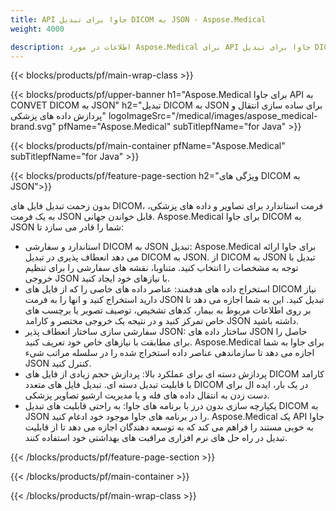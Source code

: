 ```yaml
---
title: API جاوا برای تبدیل DICOM به JSON - Aspose.Medical
weight: 4000

description: اطلاعات در مورد Aspose.Medical برای API جاوا برای تبدیل DICOM به JSON
---
```


{{< blocks/products/pf/main-wrap-class >}}

{{< blocks/products/pf/upper-banner h1="Aspose.Medical برای جاوا API به CONVET DICOM به JSON" h2="تبدیل DICOM به JSON برای ساده سازی انتقال و پردازش داده های پزشکی" logoImageSrc="/medical/images/aspose_medical-brand.svg" pfName="Aspose.Medical" subTitlepfName="for Java" >}}

{{< blocks/products/pf/main-container pfName="Aspose.Medical" subTitlepfName="for Java" >}}

{{< blocks/products/pf/feature-page-section h2="ویژگی های DICOM به JSON">}}

<p>بدون زحمت تبدیل فایل های DICOM، فرمت استاندارد برای تصاویر و داده های پزشکی، به یک فرمت JSON قابل خواندن جهانی. Aspose.Medical برای جاوا DICOM به JSON شما را قادر می سازد تا:</p>

<ul>
<li>استاندارد و سفارشی DICOM به JSON تبدیل: Aspose.Medical برای جاوا ارائه می دهد انعطاف پذیری در تبدیل DICOM به JSON. از DICOM به JSON تبدیل با توجه به مشخصات را انتخاب کنید. متناوبا، نقشه های سفارشی را برای تنظیم خروجی JSON با نیازهای خود ایجاد کنید.</li>
<li>استخراج داده های هدفمند: عناصر داده های خاصی را که از فایل های DICOM نیاز دارید استخراج کنید و انها را به فرمت JSON تبدیل کنید. این به شما اجازه می دهد تا بر روی اطلاعات مربوط به بیمار، کدهای تشخیص، توصیف تصویر یا برچسب های خاص تمرکز کنید و در نتیجه یک خروجی مختصر و کارامد JSON داشته باشید.</li>
<li>سفارشی سازی ساختار انعطاف پذیر JSON: ساختار داده های JSON حاصل را برای مطابقت با نیازهای خاص خود تعریف کنید. Aspose.Medical برای جاوا به شما اجازه می دهد تا سازماندهی عناصر داده استخراج شده را در سلسله مراتب شیء JSON کنترل کنید.</li>
<li>پردازش دسته ای برای عملکرد بالا: پردازش حجم زیادی از فایل های DICOM کارامد با قابلیت تبدیل دسته ای. تبدیل فایل های متعدد DICOM در یک بار، ایده ال برای دست زدن به انتقال داده های فله و یا مدیریت ارشیو تصاویر پزشکی.</li>
<li>یکپارچه سازی بدون درز با برنامه های جاوا: به راحتی قابلیت های تبدیل DICOM به JSON را در برنامه های جاوا موجود خود ادغام کنید.  Aspose.Medical یک API جاوا به خوبی مستند را فراهم می کند که به توسعه دهندگان اجازه می دهد تا از قابلیت تبدیل در راه حل های نرم افزاری مراقبت های بهداشتی خود استفاده کنند.</li>
</ul>

{{< /blocks/products/pf/feature-page-section >}}

{{< /blocks/products/pf/main-container >}}

{{< /blocks/products/pf/main-wrap-class >}}